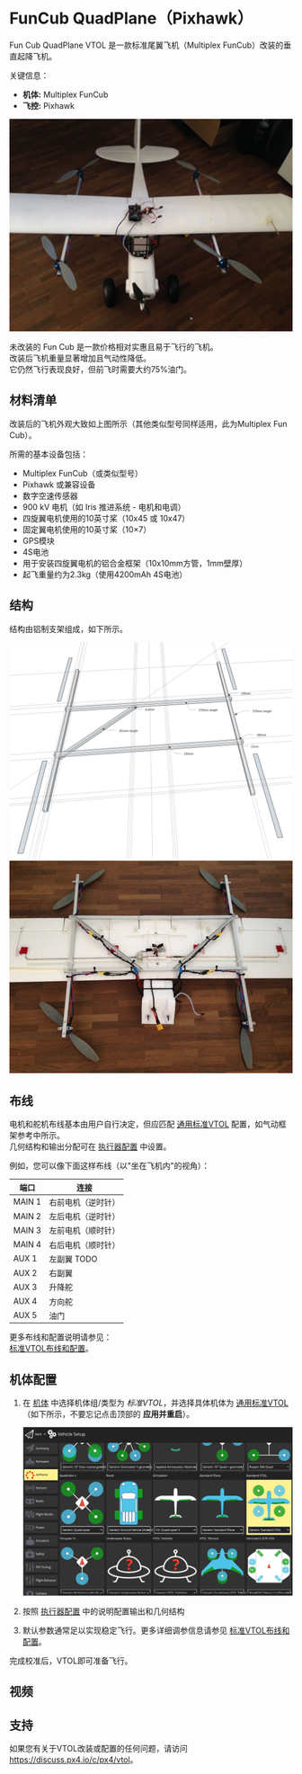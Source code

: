 # FunCub QuadPlane（Pixhawk）

Fun Cub QuadPlane VTOL 是一款标准尾翼飞机（Multiplex FunCub）改装的垂直起降飞机。

关键信息：

- **机体:** Multiplex FunCub
- **飞控:** Pixhawk

![Fun Cub VTOL](../../assets/airframes/vtol/funcub_pixhawk/fun_cub_vtol_complete.jpg)

未改装的 Fun Cub 是一款价格相对实惠且易于飞行的飞机。  
改装后飞机重量显著增加且气动性降低。  
它仍然飞行表现良好，但前飞时需要大约75%油门。


## 材料清单

改装后的飞机外观大致如上图所示（其他类似型号同样适用，此为Multiplex Fun Cub）。

所需的基本设备包括：

- Multiplex FunCub（或类似型号）
- Pixhawk 或兼容设备
- 数字空速传感器
- 900 kV 电机（如 Iris 推进系统 - 电机和电调）
- 四旋翼电机使用的10英寸桨（10x45 或 10x47）
- 固定翼电机使用的10英寸桨（10×7）
- GPS模块
- 4S电池
- 用于安装四旋翼电机的铝合金框架（10x10mm方管，1mm壁厚）
- 起飞重量约为2.3kg（使用4200mAh 4S电池）


## 结构

结构由铝制支架组成，如下所示。

![quad_frame](../../assets/airframes/vtol/funcub_pixhawk/fun_cub_aluminium_frame_for_vtol.jpg)
![Fun Cub -frame for vtol mounted](../../assets/airframes/vtol/funcub_pixhawk/fun_cub_aluminium_frame_for_vtol_mounted.jpg)


## 布线

电机和舵机布线基本由用户自行决定，但应匹配 [通用标准VTOL](../airframes/airframe_reference.md#vtol_standard_vtol_generic_standard_vtol) 配置，如气动框架参考中所示。  
几何结构和输出分配可在 [执行器配置](../config/actuators.md#actuator-outputs) 中设置。

例如，您可以像下面这样布线（以"坐在飞机内"的视角）：

端口 | 连接
--- | ---
MAIN 1 | 右前电机（逆时针）
MAIN 2 | 左后电机（逆时针）
MAIN 3 | 左前电机（顺时针）
MAIN 4 | 右后电机（顺时针）
AUX 1  | 左副翼 TODO
AUX 2  | 右副翼
AUX 3  | 升降舵
AUX 4  | 方向舵
AUX 5  | 油门

更多布线和配置说明请参见：  
[标准VTOL布线和配置](../config_vtol/vtol_quad_configuration.md)。 <!-- 请替换为Pixhawk布线快速入门 -->


## 机体配置

1. 在 [机体](../config/airframe.md) 中选择机体组/类型为 *标准VTOL*，并选择具体机体为 [通用标准VTOL](../airframes/airframe_reference.md#vtol_standard_vtol_generic_standard_vtol)（如下所示，不要忘记点击顶部的 **应用并重启**）。

   ![QCG - Select Generic Standard VTOL](../../assets/qgc/setup/airframe/px4_frame_generic_standard_vtol.png)

1. 按照 [执行器配置](../config/actuators.md) 中的说明配置输出和几何结构  
1. 默认参数通常足以实现稳定飞行。更多详细调参信息请参见 [标准VTOL布线和配置](../config_vtol/vtol_quad_configuration.md)。

完成校准后，VTOL即可准备飞行。


## 视频

<lite-youtube videoid="4K8yaa6A0ks" title="Fun Cub PX4 VTOL Maiden"/>


## 支持

如果您有关于VTOL改装或配置的任何问题，请访问 <https://discuss.px4.io/c/px4/vtol>。